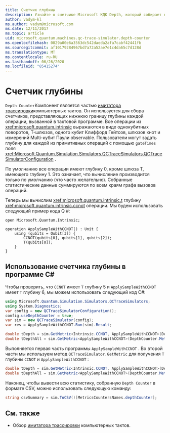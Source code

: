 ```yaml
---
title: Счетчик глубины
description: Узнайте о счетчике Microsoft КДК Depth, который собирает количество всех операций, вызванных в тактовой программе.
author: vadym-kl
ms.author: vadym@microsoft.com
ms.date: 12/11/2017
ms.topic: article
uid: microsoft.quantum.machines.qc-trace-simulator.depth-counter
ms.openlocfilehash: 0029a00e6a3563dc542daeda2afa7cabf42441fb
ms.sourcegitcommit: af10179284967bd7a72a52ae7e1c4da65c7d128d
ms.translationtype: MT
ms.contentlocale: ru-RU
ms.lasthandoff: 06/26/2020
ms.locfileid: "85415274"
---
```

# <a name="depth-counter"></a>Счетчик глубины

`Depth Counter`Компонент является частью [имитатора трассировки](xref:microsoft.quantum.machines.qc-trace-simulator.intro)компьютерных тактов.
Он используется для сбора счетчиков, представляющих нижнюю границу глубины каждой операции, вызванной в тактовой программе. Все операции из <xref:microsoft.quantum.intrinsic> выражаются в виде однокубитных поворотов, T-шлюзов, одного кубит Клиффорд Гейтсов, шлюзов кнот и измерений Multi-кубит Паули observable. Пользователи могут задать глубину для каждой из примитивных операций с помощью `gateTimes` поля <xref:Microsoft.Quantum.Simulation.Simulators.QCTraceSimulators.QCTraceSimulatorConfiguration> .

По умолчанию все операции имеют глубину 0, кроме шлюза T, имеющего глубину 1. Это означает, что вычисление производится только по умолчанию (что часто желательно). Собранные статистические данные суммируются по всем краям графа вызовов операций. 

Теперь мы вычислим <xref:microsoft.quantum.intrinsic.t> глубину <xref:microsoft.quantum.intrinsic.ccnot> операции. Мы будем использовать следующий пример кода Q #:

```qsharp
open Microsoft.Quantum.Intrinsic;

operation ApplySampleWithCCNOT() : Unit {
    using (qubits = Qubit[3]) {
        CCNOT(qubits[0], qubits[1], qubits[2]);
        T(qubits[0]);
    }
}
```

## <a name="using-depth-counter-within-a-c-program"></a>Использование счетчика глубины в программе C#

Чтобы проверить, что `CCNOT` имеет `T` глубину 5 и `ApplySampleWithCCNOT` имеет `T` глубину 6, мы можем использовать следующий код C#:

```csharp
using Microsoft.Quantum.Simulation.Simulators.QCTraceSimulators;
using System.Diagnostics;
var config = new QCTraceSimulatorConfiguration();
config.useDepthCounter = true;
var sim = new QCTraceSimulator(config);
var res = ApplySampleWithCCNOT.Run(sim).Result;

double tDepth = sim.GetMetric<Intrinsic.CCNOT, ApplySampleWithCCNOT>(DepthCounter.Metrics.Depth);
double tDepthAll = sim.GetMetric<ApplySampleWithCCNOT>(DepthCounter.Metrics.Depth);
```

Выполняется первая часть программы `ApplySampleWithCCNOT` . Во второй части мы используем метод `QCTraceSimulator.GetMetric` для получения `T` глубины `CCNOT` и `ApplySampleWithCCNOT` : 

```csharp
double tDepth = sim.GetMetric<Intrinsic.CCNOT, ApplySampleWithCCNOT>(DepthCounter.Metrics.Depth);
double tDepthAll = sim.GetMetric<ApplySampleWithCCNOT>(DepthCounter.Metrics.Depth);
```

Наконец, чтобы вывести всю статистику, собранную `Depth Counter` в формате CSV, можно использовать следующую команду:
```csharp
string csvSummary = sim.ToCSV()[MetricsCountersNames.depthCounter];
```

## <a name="see-also"></a>См. также ##

- Обзор [имитатора трассировки](xref:microsoft.quantum.machines.qc-trace-simulator.intro) компьютерных тактов.
